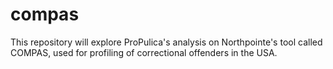 # compas
This repository will explore ProPulica's analysis on Northpointe's tool called COMPAS, used for profiling of correctional offenders in the USA.
